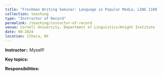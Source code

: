 ```yaml
---
title: "Freshman Writing Seminar: Language in Popular Media, LING 1100, Fall 2024"
collection: teaching
type: "Instructor of Record"
permalink: /teaching/instuctor-of-record
venue: Cornell University, Department of Linguistics/Knight Institute
date: 08-2024
location: Ithaca, NY
---
```


<b>Instructor:</b>: Myself! 

<b>Key topics:</b>

<b>Responsibilities:</b> 
